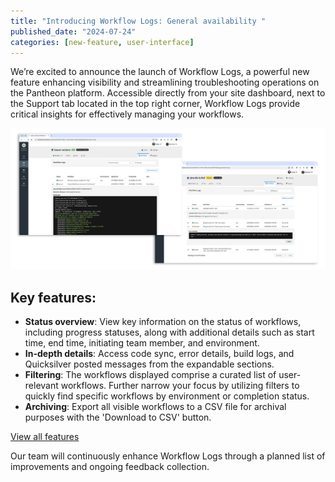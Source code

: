```yaml
---
title: "Introducing Workflow Logs: General availability "
published_date: "2024-07-24"
categories: [new-feature, user-interface]
---
```


We’re excited to announce the launch of Workflow Logs, a powerful new feature enhancing visibility and streamlining troubleshooting operations on the Pantheon platform. Accessible directly from your site dashboard, next to the Support tab located in the top right corner, Workflow Logs provide critical insights for effectively managing your workflows.

![Workflow logs - key features](../images/release-notes/2024/workflow-logs-key-features.jpg)

## Key features:
* **Status overview**: View key information on the status of workflows, including progress statuses, along with additional details such as start time, end time, initiating team member, and environment.
* **In-depth details**: Access code sync, error details, build logs, and Quicksilver posted messages from the expandable sections.
* **Filtering**: The workflows displayed comprise a curated list of user-relevant workflows. Further narrow your focus by utilizing filters to quickly find specific workflows by environment or completion status.
* **Archiving**: Export all visible workflows to a CSV file for archival purposes with the 'Download to CSV' button.

[View all features](/workflow-logs)

Our team will continuously enhance Workflow Logs through a planned list of improvements and ongoing feedback collection.
